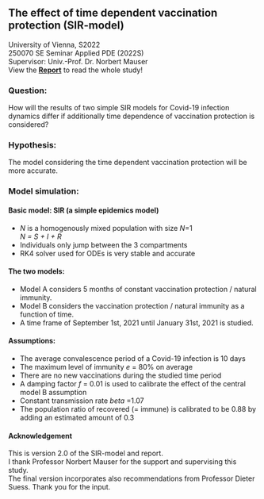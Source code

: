 ## The effect of time dependent vaccination protection (SIR-model)

University of Vienna, S2022  
250070 SE Seminar Applied PDE (2022S)  
Supervisor: Univ.-Prof. Dr. Norbert Mauser  
View the **[Report](./report_SIR-model_WAGER.pdf)** to read the whole study! 


### Question:
How will the results of two simple SIR models for Covid-19 infection dynamics differ if additionally time dependence of vaccination protection is considered?  

### Hypothesis:
The model considering the time dependent vaccination protection will be more accurate. <br>

### Model simulation: 
#### Basic model: SIR (a simple epidemics model)
* _N_ is a homogenously mixed population with size _N_=1   
  _N = S + I + R_
* Individuals only jump between the 3 compartments
* RK4 solver used for ODEs is very stable and accurate

#### The two models: 
* Model A considers 5 months of constant vaccination protection / natural immunity.	
* Model B considers the vaccination protection / natural immunity as a function of time.
* A time frame of September 1st, 2021 until January 31st, 2021 is studied.

#### Assumptions: 
- The average convalescence period of a Covid-19 infection is 10 days
- The maximum level of immunity _e_ = 80% on average
- There are no new vaccinations during the studied time period
- A damping factor _f_ = 0.01 is used to calibrate the effect of the central model B assumption
- Constant transmission rate _beta_ =1.07 
- The population ratio of recovered (= immune) is calibrated to be 0.88 
by adding an estimated amount of 0.3

#### Acknowledgement
This is version 2.0 of the SIR-model and report.  
I thank Professor Norbert Mauser for the support and supervising this study.  
The final version incorporates also recommendations from Professor Dieter Suess. Thank you for the input.
